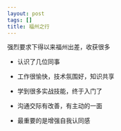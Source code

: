 ```yaml
---
layout: post
tags: []
title: 福州之行
---
```


强烈要求下得以来福州出差，收获很多

- 认识了几位同事

- 工作很愉快，技术氛围好，知识共享

- 学到很多实战技能，终于入门了

- 沟通交际有改善，有主动的一面

- 最重要的是增强自我认同感



